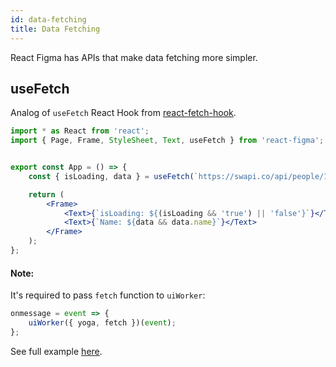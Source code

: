 ```yaml
---
id: data-fetching
title: Data Fetching
---
```


React Figma has APIs that make data fetching more simpler.

## useFetch

Analog of `useFetch` React Hook from [react-fetch-hook](https://github.com/ilyalesik/react-fetch-hook).

```jsx
import * as React from 'react';
import { Page, Frame, StyleSheet, Text, useFetch } from 'react-figma';


export const App = () => {
    const { isLoading, data } = useFetch(`https://swapi.co/api/people/1`);

    return (
        <Frame>
            <Text>{`isLoading: ${(isLoading && 'true') || 'false'}`}</Text>
            <Text>{`Name: ${data && data.name}`}</Text>
        </Frame>
    );
};
```

#### Note:

It's required to pass `fetch` function to `uiWorker`:

```javascript
onmessage = event => {
    uiWorker({ yoga, fetch })(event);
};
```

See full example [here](https://github.com/react-figma/react-figma/tree/master/examples/fetching).
